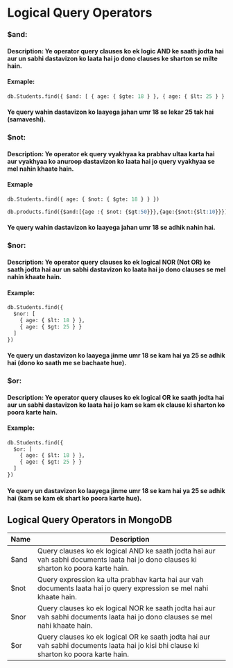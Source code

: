 # Logical Query Operators

### $and:

#### Description: Ye operator query clauses ko ek logic AND ke saath jodta hai aur un sabhi dastavizon ko laata hai jo dono clauses ke sharton se milte hain.

#### Exmaple:

```sql
db.Students.find({ $and: [ { age: { $gte: 18 } }, { age: { $lt: 25 } } ] })
```

#### Ye query wahin dastavizon ko laayega jahan umr 18 se lekar 25 tak hai (samaveshi).



### $not:

#### Description: Ye operator ek query vyakhyaa ka prabhav ultaa karta hai aur vyakhyaa ko anuroop dastavizon ko laata hai jo query vyakhyaa se mel nahin khaate hain.

#### Exmaple

```sql
db.Students.find({ age: { $not: { $gte: 18 } } })
```
```sql
db.products.find({$and:[{age :{ $not: {$gt:50}}},{age:{$not:{$lt:10}}}]})
```
#### Ye query wahin dastavizon ko laayega jahan umr 18 se adhik nahin hai.


### $nor:
#### Description: Ye operator query clauses ko ek logical NOR (Not OR) ke saath jodta hai aur un sabhi dastavizon ko laata hai jo dono clauses se mel nahin khaate hain.

#### Example:

```sql
db.Students.find({
  $nor: [
    { age: { $lt: 18 } },
    { age: { $gt: 25 } }
  ]
})
```
#### Ye query un dastavizon ko laayega jinme umr 18 se kam hai ya 25 se adhik hai (dono ko saath me se bachaate hue).

### $or:
#### Description: Ye operator query clauses ko ek logical OR ke saath jodta hai aur un sabhi dastavizon ko laata hai jo kam se kam ek clause ki sharton ko poora karte hain.
#### Example:

```sql
db.Students.find({
  $or: [
    { age: { $lt: 18 } },
    { age: { $gt: 25 } }
  ]
})
```
#### Ye query un dastavizon ko laayega jinme umr 18 se kam hai ya 25 se adhik hai (kam se kam ek shart ko poora karte hue).



## Logical Query Operators in MongoDB

| Name | Description |
|------|-------------|
| $and | Query clauses ko ek logical AND ke saath jodta hai aur vah sabhi documents laata hai jo dono clauses ki sharton ko poora karte hain. |
| $not | Query expression ka ulta prabhav karta hai aur vah documents laata hai jo query expression se mel nahi khaate hain. |
| $nor | Query clauses ko ek logical NOR ke saath jodta hai aur vah sabhi documents laata hai jo dono clauses se mel nahi khaate hain. |
| $or  | Query clauses ko ek logical OR ke saath jodta hai aur vah sabhi documents laata hai jo kisi bhi clause ki sharton ko poora karte hain. |
